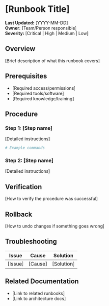 # [Runbook Title]

**Last Updated:** [YYYY-MM-DD]  
**Owner:** [Team/Person responsible]  
**Severity:** [Critical | High | Medium | Low]  

## Overview

[Brief description of what this runbook covers]

## Prerequisites

- [Required access/permissions]
- [Required tools/software]
- [Required knowledge/training]

## Procedure

### Step 1: [Step name]
[Detailed instructions]

```bash
# Example commands
```

### Step 2: [Step name]
[Detailed instructions]

## Verification

[How to verify the procedure was successful]

## Rollback

[How to undo changes if something goes wrong]

## Troubleshooting

| Issue | Cause | Solution |
|-------|-------|----------|
| [Issue] | [Cause] | [Solution] |

## Related Documentation

- [Link to related runbooks]
- [Link to architecture docs]
